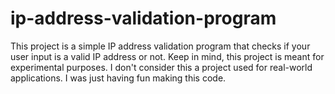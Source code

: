 # ip-address-validation-program
This project is a simple IP address validation program that checks if your user input is a valid IP address or not. Keep in mind, this project is meant for experimental purposes. I don't consider this a project used for real-world applications. I was just having fun making this code.
